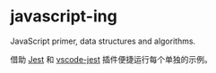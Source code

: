 # javascript-ing

JavaScript primer, data structures and algorithms.

借助 [Jest](https://jestjs.io) 和 [vscode-jest](https://github.com/jest-community/vscode-jest) 插件便捷运行每个单独的示例。